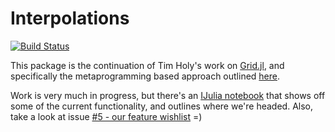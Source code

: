 # Interpolations

[![Build Status](https://travis-ci.org/tlycken/Interpolations.jl.svg?branch=master)](https://travis-ci.org/tlycken/Interpolations.jl)

This package is the continuation of Tim Holy's work on [Grid.jl](https://github.com/timholy/Grid.jl), and specifically the metaprogramming based approach outlined [here](https://github.com/timholy/Grid.jl/pull/38).

Work is very much in progress, but there's an [IJulia notebook](http://nbviewer.ipython.org/github/tlycken/Interpolations.jl/blob/doc/doc/Interpolations.jl.ipynb) that shows off some of the current functionality, and outlines where we're headed. Also, take a look at issue [#5 - our feature wishlist](https://github.com/tlycken/Interpolations.jl/issues/5) =)
